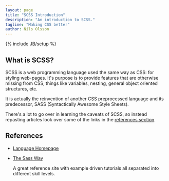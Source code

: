 ```yaml
---
layout: page
title: "SCSS Introduction"
description: "An introduction to SCSS."
tagline: "Making CSS better"
author: Nils Olsson
---
```

{% include JB/setup %}

What is SCSS?
-------------

SCSS is a web programming language used the same way as CSS: for styling web-pages. It's purpose is to provide features that are otherwise missing from CSS, things like variables, nesting, general object oriented structures, etc.

It is actually the reinvention of another CSS preprocessed language and its predecessor, SASS (Syntactically Awesome Style Sheets).

There's a lot to go over in learning the caveats of SCSS, so instead repasting articles look over some of the links in the [references section](#references).

References<a name="references"></a>
----------

-   [Language Homepage](http://sass-lang.com/)
-   [The Sass Way](http://thesassway.com/)

    A great reference site with example driven tutorials all separated into different skill levels.
